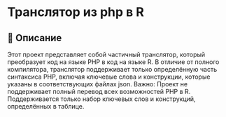 <h1>Транслятор из php в R</h1>
<h2>📌 Описание</h2>
Этот проект представляет собой частичный транслятор, который преобразует код на языке PHP в код на языке R. В отличие от полного компилятора, транслятор поддерживает только определённую часть синтаксиса PHP, включая ключевые слова и конструкции, которые указаны в соответствующих файлах json.
Важно: Проект не поддерживает полный перевод всех возможностей PHP в R. Поддерживается только набор ключевых слов и конструкций, определённых в таблице.
